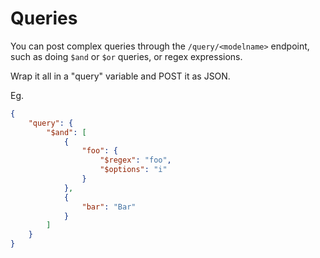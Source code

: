 # Queries

You can post complex queries through the `/query/<modelname>` endpoint, such as doing `$and` or `$or` queries, or regex expressions.

Wrap it all in a "query" variable and POST it as JSON.

Eg.

```JSON
{
    "query": {
        "$and": [
            { 
                "foo": {
                    "$regex": "foo",
                    "$options": "i"
                }
            },
            {	
                "bar": "Bar"
            }
        ]
    }
}
```